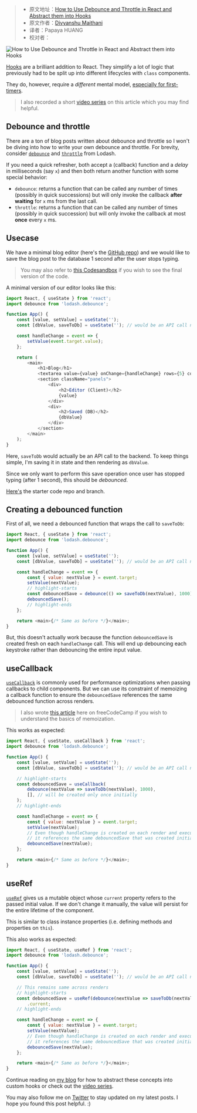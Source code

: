 > -  原文地址：[How to Use Debounce and Throttle in React and Abstract them into Hooks](https://www.freecodecamp.org/news/debounce-and-throttle-in-react-with-hooks/)
> -  原文作者：[Divyanshu Maithani](https://www.freecodecamp.org/news/author/divyanshu/)
> -  译者：Papaya HUANG
> -  校对者：

![How to Use Debounce and Throttle in React and Abstract them into Hooks](https://www.freecodecamp.org/news/content/images/size/w2000/2020/07/og-image.png)

[Hooks](https://reactjs.org/docs/hooks-intro.html) are a brilliant addition to React. They simplify a lot of logic that previously had to be split up into different lifecycles with `class` components.

They do, however, require a _different_ mental model, [especially for first-timers](https://overreacted.io/making-setinterval-declarative-with-react-hooks/).

> I also recorded a short [video series](https://www.youtube.com/playlist?list=PLMV09mSPNaQlN92-1Dkz5NDlNgGQJEo75) on this article which you may find helpful.

## Debounce and throttle

There are a ton of blog posts written about debounce and throttle so I won't be diving into how to write your own debounce and throttle. For brevity, consider [`debounce`](https://lodash.com/docs/4.17.15#debounce) and [`throttle`](https://lodash.com/docs/4.17.15#throttle) from Lodash.

If you need a quick refresher, both accept a (callback) function and a _delay_ in milliseconds (say `x`) and then both return another function with some special behavior:

-   `debounce`: returns a function that can be called any number of times (possibly in quick successions) but will only invoke the callback **after waiting** for `x` ms from the last call.
-   `throttle`: returns a function that can be called any number of times (possibly in quick succession) but will only invoke the callback at most **once** every `x` ms.

## Usecase

We have a minimal blog editor (here's the [GitHub repo](https://github.com/wtjs/react-debounce-throttle-hooks/)) and we would like to save the blog post to the database 1 second after the user stops typing.

> You may also refer to [this Codesandbox](https://codesandbox.io/s/github/wtjs/react-debounce-throttle-hooks) if you wish to see the final version of the code.

A minimal version of our editor looks like this:

```js
import React, { useState } from 'react';
import debounce from 'lodash.debounce';

function App() {
	const [value, setValue] = useState('');
	const [dbValue, saveToDb] = useState(''); // would be an API call normally

	const handleChange = event => {
		setValue(event.target.value);
	};

	return (
		<main>
			<h1>Blog</h1>
			<textarea value={value} onChange={handleChange} rows={5} cols={50} />
			<section className="panels">
				<div>
					<h2>Editor (Client)</h2>
					{value}
				</div>
				<div>
					<h2>Saved (DB)</h2>
					{dbValue}
				</div>
			</section>
		</main>
	);
}
```

Here, `saveToDb` would actually be an API call to the backend. To keep things simple, I'm saving it in state and then rendering as `dbValue`.

Since we only want to perform this save operation once user has stopped typing (after 1 second), this should be _debounced_.

[Here's](https://github.com/wtjs/react-debounce-throttle-hooks/tree/starter) the starter code repo and branch.

## Creating a debounced function

First of all, we need a debounced function that wraps the call to `saveToDb`:

```js
import React, { useState } from 'react';
import debounce from 'lodash.debounce';

function App() {
	const [value, setValue] = useState('');
	const [dbValue, saveToDb] = useState(''); // would be an API call normally

	const handleChange = event => {
		const { value: nextValue } = event.target;
		setValue(nextValue);
		// highlight-starts
		const debouncedSave = debounce(() => saveToDb(nextValue), 1000);
		debouncedSave();
		// highlight-ends
	};

	return <main>{/* Same as before */}</main>;
}
```

But, this doesn't actually work because the function `debouncedSave` is created fresh on each `handleChange` call. This will end up debouncing each keystroke rather than debouncing the entire input value.

## useCallback

[`useCallback`](https://reactjs.org/docs/hooks-reference.html#usecallback) is commonly used for performance optimizations when passing callbacks to child components. But we can use its constraint of memoizing a callback function to ensure the `debouncedSave` references the same debounced function across renders.

> I also wrote [this article](https://www.freecodecamp.org/news/understanding-memoize-in-javascript-51d07d19430e/) here on freeCodeCamp if you wish to understand the basics of memoization.

This works as expected:

```js
import React, { useState, useCallback } from 'react';
import debounce from 'lodash.debounce';

function App() {
	const [value, setValue] = useState('');
	const [dbValue, saveToDb] = useState(''); // would be an API call normally

	// highlight-starts
	const debouncedSave = useCallback(
		debounce(nextValue => saveToDb(nextValue), 1000),
		[], // will be created only once initially
	);
	// highlight-ends

	const handleChange = event => {
		const { value: nextValue } = event.target;
		setValue(nextValue);
		// Even though handleChange is created on each render and executed
		// it references the same debouncedSave that was created initially
		debouncedSave(nextValue);
	};

	return <main>{/* Same as before */}</main>;
}
```

## useRef

[`useRef`](https://reactjs.org/docs/hooks-reference.html#useref) gives us a mutable object whose `current` property refers to the passed initial value. If we don't change it manually, the value will persist for the entire lifetime of the component.

This is similar to class instance properties (i.e. defining methods and properties on `this`).

This also works as expected:

```js
import React, { useState, useRef } from 'react';
import debounce from 'lodash.debounce';

function App() {
	const [value, setValue] = useState('');
	const [dbValue, saveToDb] = useState(''); // would be an API call normally

	// This remains same across renders
	// highlight-starts
	const debouncedSave = useRef(debounce(nextValue => saveToDb(nextValue), 1000))
		.current;
	// highlight-ends

	const handleChange = event => {
		const { value: nextValue } = event.target;
		setValue(nextValue);
		// Even though handleChange is created on each render and executed
		// it references the same debouncedSave that was created initially
		debouncedSave(nextValue);
	};

	return <main>{/* Same as before */}</main>;
}
```

Continue reading on [my blog](https://divyanshu013.dev/blog/react-debounce-throttle-hooks/) for how to abstract these concepts into custom hooks or check out the [video series](https://www.youtube.com/playlist?list=PLMV09mSPNaQlN92-1Dkz5NDlNgGQJEo75).

You may also follow me on [Twitter](https://twitter.com/divyanshu013) to stay updated on my latest posts. I hope you found this post helpful. :)
